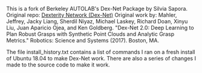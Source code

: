 This is a fork of Berkeley AUTOLAB's Dex-Net Package by Silvia Sapora.
Original repo: [Dexterity Network (Dex-Net)](https://berkeleyautomation.github.io/dex-net)
Original work by: Mahler, Jeffrey, Jacky Liang, Sherdil Niyaz, Michael Laskey, Richard Doan, Xinyu Liu, Juan Aparicio Ojea, and Ken Goldberg. "Dex-Net 2.0: Deep Learning to Plan Robust Grasps with Synthetic Point Clouds and Analytic Grasp Metrics." Robotics: Science and Systems (2017). Boston, MA.

The file install_history.txt contains a list of commands I ran on a fresh install of Ubuntu 18.04 to make Dex-Net work.
There are also a series of changes I made to the source code to make it work.
